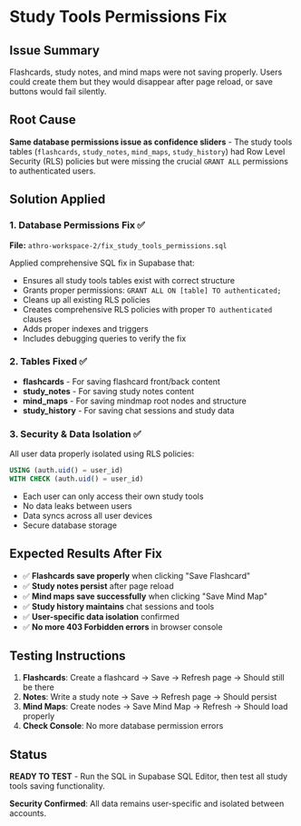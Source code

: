 # Study Tools Permissions Fix

## Issue Summary
Flashcards, study notes, and mind maps were not saving properly. Users could create them but they would disappear after page reload, or save buttons would fail silently.

## Root Cause
**Same database permissions issue as confidence sliders** - The study tools tables (`flashcards`, `study_notes`, `mind_maps`, `study_history`) had Row Level Security (RLS) policies but were missing the crucial `GRANT ALL` permissions to authenticated users.

## Solution Applied

### 1. Database Permissions Fix ✅
**File:** `athro-workspace-2/fix_study_tools_permissions.sql`

Applied comprehensive SQL fix in Supabase that:
- Ensures all study tools tables exist with correct structure
- Grants proper permissions: `GRANT ALL ON [table] TO authenticated;`
- Cleans up all existing RLS policies
- Creates comprehensive RLS policies with proper `TO authenticated` clauses
- Adds proper indexes and triggers
- Includes debugging queries to verify the fix

### 2. Tables Fixed ✅
- **flashcards** - For saving flashcard front/back content
- **study_notes** - For saving study notes content
- **mind_maps** - For saving mindmap root nodes and structure
- **study_history** - For saving chat sessions and study data

### 3. Security & Data Isolation ✅
All user data properly isolated using RLS policies:
```sql
USING (auth.uid() = user_id)
WITH CHECK (auth.uid() = user_id)
```
- Each user can only access their own study tools
- No data leaks between users
- Data syncs across all user devices
- Secure database storage

## Expected Results After Fix
- ✅ **Flashcards save properly** when clicking "Save Flashcard"
- ✅ **Study notes persist** after page reload
- ✅ **Mind maps save successfully** when clicking "Save Mind Map"
- ✅ **Study history maintains** chat sessions and tools
- ✅ **User-specific data isolation** confirmed
- ✅ **No more 403 Forbidden errors** in browser console

## Testing Instructions
1. **Flashcards**: Create a flashcard → Save → Refresh page → Should still be there
2. **Notes**: Write a study note → Save → Refresh page → Should persist
3. **Mind Maps**: Create nodes → Save Mind Map → Refresh → Should load properly
4. **Check Console**: No more database permission errors

## Status
**READY TO TEST** - Run the SQL in Supabase SQL Editor, then test all study tools saving functionality.

**Security Confirmed**: All data remains user-specific and isolated between accounts. 